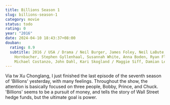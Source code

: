 ```yaml
---
title: Billions Season 1
slug: billions-season-1
category: movie
status: todo
rating: 0
year: "2016"
date: 2024-04-10 18:43:37+08:00
douban:
  rating: 8.9
  subtitle: 2016 / USA / Drama / Neil Burger, James Foley, Neil LaBute, Scott
    Hornbacher, Stephen Gyllenhaal, Susannah White, Anna Boden, Ryan Fleck,
    Michael Costanzo, John Dahl, Kari Skogland / Maggie Siff, Damian Lewis
---
```


Via tw Xu Chonglang, I just finished the last episode of the seventh season of 'Billions' yesterday, with many feelings. Throughout the show, the attention is basically focused on three people, Bobby, Prince, and Chuck. 'Billions' seems to be a pursuit of money, and tells the story of Wall Street hedge funds, but the ultimate goal is power.
